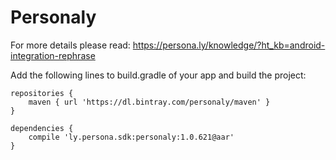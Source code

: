 # Personaly

For more details please read: https://persona.ly/knowledge/?ht_kb=android-integration-rephrase


Add the following lines to build.gradle of your app and build the project:

```
repositories {
    maven { url 'https://dl.bintray.com/personaly/maven' }
}

dependencies {
    compile 'ly.persona.sdk:personaly:1.0.621@aar'
}
```

